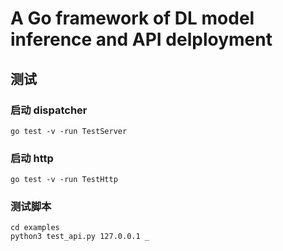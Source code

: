 # A Go framework of DL model inference and API delployment



## 测试



### 启动 dispatcher

```
go test -v -run TestServer
```



### 启动 http

```
go test -v -run TestHttp
```



### 测试脚本

```
cd examples
python3 test_api.py 127.0.0.1 _
```